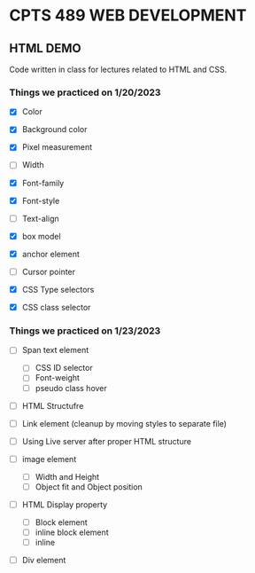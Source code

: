 # CPTS 489  WEB DEVELOPMENT
## HTML DEMO
Code written in class for lectures related to HTML and CSS.

### Things we practiced on 1/20/2023
- [x] Color
- [x] Background color
- [x] Pixel measurement
- [ ] Width
- [x] Font-family
- [x] Font-style
- [ ] Text-align
- [x] box model
- [x] anchor element
- [ ] Cursor pointer
- [x] CSS Type selectors
- [x] CSS class selector


### Things we practiced on 1/23/2023
- [ ] Span text element
    - [ ] CSS ID selector
    - [ ] Font-weight
    - [ ] pseudo class hover
- [ ] HTML Structufre
- [ ] Link element (cleanup by moving styles to separate file)
- [ ] Using Live server after proper HTML structure
- [ ] image element
    - [ ] Width and Height
    - [ ] Object fit and Object position
- [ ] HTML Display property
    - [ ] Block element
    - [ ] inline block element
    - [ ] inline
- [ ] Div element

